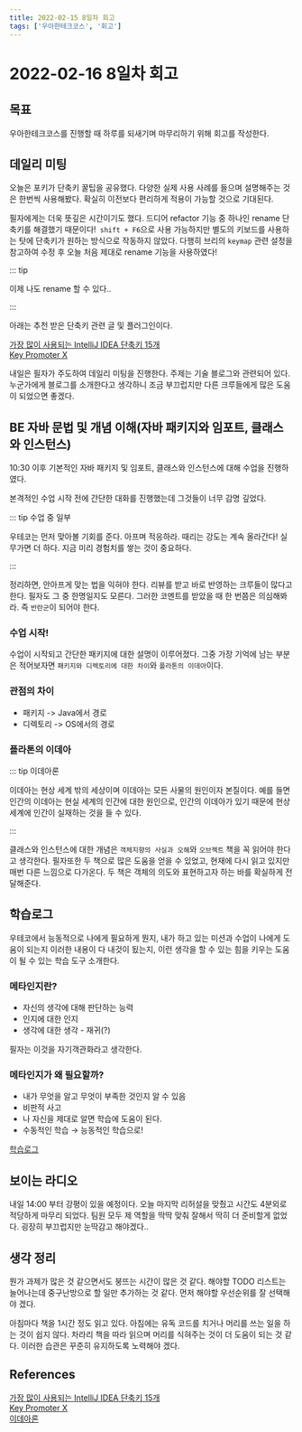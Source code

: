 ```yaml
---
title: 2022-02-15 8일차 회고
tags: ['우아한테크코스', '회고']
---
```


# 2022-02-16 8일차 회고

<CenterImage image-src=https://user-images.githubusercontent.com/59357153/152970395-a31c8134-fc89-449f-b4dc-441e03df929c.png />

## 목표

우아한테크코스를 진행할 때 하루를 되새기며 마무리하기 위해 회고를 작성한다.

## 데일리 미팅

오늘은 포키가 단축키 꿀팁을 공유했다. 다양한 실제 사용 사례를 들으며 설명해주는 것은 한번씩 사용해봤다. 확실히 이전보다 편리하게 적용이 가능할 것으로 기대된다.

필자에게는 더욱 뜻깊은 시간이기도 했다. 드디어 refactor 기능 중 하나인 rename 단축키를 해결했기 때문이다!` shift + F6`으로 사용 가능하지만 별도의 키보드를 사용하는 탓에 단축키가 원하는 방식으로 작동하지 않았다. 다행히 브리의 `keymap` 관련 설정을 참고하여 수정 후 오늘 처음 제대로 rename 기능을 사용하였다!

::: tip

이제 나도 rename 할 수 있다..

:::

아래는 추천 받은 단축키 관련 글 및 플러그인이다.

[가장 많이 사용되는 IntelliJ IDEA 단축키 15개](https://blog.jetbrains.com/ko/2020/03/11/top-15-intellij-idea-shortcuts_ko)<br>
[Key Promoter X](https://plugins.jetbrains.com/plugin/9792-key-promoter-x)

내일은 필자가 주도하여 데일리 미팅을 진행한다. 주제는 기술 블로그와 관련되어 있다. 누군가에게 블로그를 소개한다고 생각하니 조금 부끄럽지만 다른 크루들에게 많은 도움이 되었으면 좋겠다.

## BE 자바 문법 및 개념 이해(자바 패키지와 임포트, 클래스와 인스턴스)

10:30 이후 기본적인 자바 패키지 및 임포트, 클래스와 인스턴스에 대해 수업을 진행하였다. 

본격적인 수업 시작 전에 간단한 대화를 진행했는데 그것들이 너무 감명 깊었다.

::: tip 수업 중 일부

우테코는 먼저 맞아볼 기회를 준다. 아프며 적응하라. 때리는 강도는 계속 올라간다! 실무가면 더 하다. 지금 미리 경험치를 쌓는 것이 중요하다.

:::

정리하면, 안아프게 맞는 법을 익혀야 한다. 리뷰를 받고 바로 반영하는 크루들이 많다고 한다. 필자도 그 중 한명일지도 모른다. 그러한 코멘트를 받았을 때 한 번쯤은 의심해봐라. 즉 `반란군`이 되어야 한다.

### 수업 시작!

수업이 시작되고 간단한 패키지에 대한 설명이 이루어졌다. 그중 가장 기억에 남는 부분은 적어보자면 `패키지와 디렉토리에 대한 차이`와 `플라톤의 이데아`이다.

### 관점의 차이
* 패키지 -> Java에서 경로
* 디렉토리 -> OS에서의 경로

### 플라톤의 이데아

::: tip 이데아론

이데아는 현상 세계 밖의 세상이며 이데아는 모든 사물의 원인이자 본질이다. 예를 들면 인간의 이데아는 현실 세계의 인간에 대한 원인으로, 인간의 이데아가 있기 때문에 현상 세계에 인간이 실재하는 것을 들 수 있다.

:::

클래스와 인스턴스에 대한 개념은 `객체지향의 사실과 오해`와 `오브젝트` 책을 꼭 읽어야 한다고 생각한다. 필자또한 두 책으로 많은 도움을 얻을 수 있었고, 현재에 다시 읽고 있지만 매번 다른 느낌으로 다가온다. 두 책은 객체의 의도와 표현하고자 하는 바를 확실하게 전달해준다.

## 학습로그

우테코에서 능동적으로 나에게 필요하게 뭔지, 내가 하고 있는 미션과 수업이 나에게 도움이 되는지 이러한 내용이 다 내것이 됬는지, 이런 생각을 할 수 있는 힘을 키우는 도움이 될 수 있는 학습 도구 소개한다.

### 메타인지란?

* 자신의 생각에 대해 판단하는 능력
* 인지에 대한 인지
* 생각에 대한 생각 - 재귀(?)

필자는 이것을 자기객관화라고 생각한다.

### 메타인지가 왜 필요할까?

* 내가 무엇을 알고 무엇이 부족한 것인지 알 수 있음
* 비판적 사고
* 나 자신을 제대로 알면 학습에 도움이 된다.
* 수동적인 학습 → 능동적인 학습으로!

[학습로그](https://prolog.techcourse.co.kr/)

## 보이는 라디오

내일 14:00 부터 강평이 있을 예정이다. 오늘 마지막 리허설을 맞췄고 시간도 4분외로 적당하게 마무리 되었다. 팀원 모두 제 역할을 딱딱 맞춰 잘해서 딱히 더 준비할게 없었다. 굉장히 부끄럽지만 눈딱감고 해야겠다..

## 생각 정리

뭔가 과제가 많은 것 같으면서도 붕뜨는 시간이 많은 것 같다. 해야할 TODO 리스트는 늘어나는데 중구난방으로 할 일만 추가하는 것 같다. 먼저 해야할 우선순위를 잘 선택해야 겠다.

아침마다 책을 1시간 정도 읽고 있다. 아침에는 유독 코드를 치거나 머리를 쓰는 일을 하는 것이 쉽지 않다. 차라리 책을 따라 읽으며 머리를 식혀주는 것이 더 도움이 되는 것 같다. 이러한 습관은 꾸준히 유지하도록 노력해야 겠다.

## References
[가장 많이 사용되는 IntelliJ IDEA 단축키 15개](https://blog.jetbrains.com/ko/2020/03/11/top-15-intellij-idea-shortcuts_ko)<br>
[Key Promoter X](https://plugins.jetbrains.com/plugin/9792-key-promoter-x)<br>
[이데아론](https://ko.wikipedia.org/wiki/%EC%9D%B4%EB%8D%B0%EC%95%84%EB%A1%A0)<br>

<TagLinks />